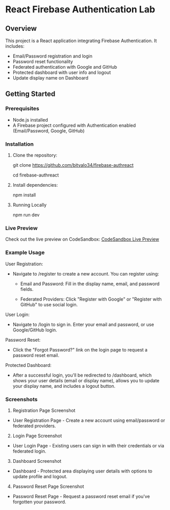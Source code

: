 # React Firebase Authentication Lab

## Overview
This project is a React application integrating Firebase Authentication. It includes:
- Email/Password registration and login
- Password reset functionality
- Federated authentication with Google and GitHub
- Protected dashboard with user info and logout
- Update display name on Dashboard

## Getting Started

### Prerequisites
- Node.js installed
- A Firebase project configured with Authentication enabled (Email/Password, Google, GitHub)

### Installation
1. Clone the repository:
   
   git clone https://github.com/bitvalo34/firebase-authreact
   
   cd firebase-authreact

2. Install dependencies:

   npm install

3. Running Locally

   npm run dev

### Live Preview
Check out the live preview on CodeSandbox: [CodeSandbox Live Preview](https://codesandbox.io/p/sandbox/firebase-authreact-9pddhq)

### Example Usage
User Registration:
- Navigate to /register to create a new account. You can register using:

  - Email and Password: Fill in the display name, email, and password fields.

  - Federated Providers: Click "Register with Google" or "Register with GitHub" to use social login.

User Login:
- Navigate to /login to sign in. Enter your email and password, or use Google/GitHub login.

Password Reset:
- Click the "Forgot Password?" link on the login page to request a password reset email.

Protected Dashboard:
- After a successful login, you'll be redirected to /dashboard, which shows your user details (email or display name), allows you to update your display name, and includes a logout button.

### Screenshots
1. Registration Page Screenshot



- User Registration Page - Create a new account using email/password or federated providers.

2. Login Page Screenshot



- User Login Page - Existing users can sign in with their credentials or via federated login.

3. Dashboard Screenshot



- Dashboard - Protected area displaying user details with options to update profile and logout.

4. Password Reset Page Screenshot 



- Password Reset Page - Request a password reset email if you've forgotten your password.
